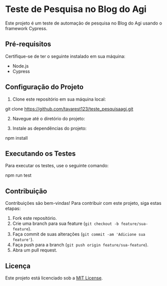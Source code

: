 # Teste de Pesquisa no Blog do Agi

Este projeto é um teste de automação de pesquisa no Blog do Agi usando o framework Cypress.

## Pré-requisitos

Certifique-se de ter o seguinte instalado em sua máquina:
- Node.js
- Cypress

## Configuração do Projeto

1. Clone este repositório em sua máquina local:

git clone https://github.com/tavarest123/teste_pesquisaagi.git

2. Navegue até o diretório do projeto:


3. Instale as dependências do projeto:

npm install

## Executando os Testes

Para executar os testes, use o seguinte comando:

npm run test


## Contribuição

Contribuições são bem-vindas! Para contribuir com este projeto, siga estas etapas:

1. Fork este repositório.
2. Crie uma branch para sua feature (`git checkout -b feature/sua-feature`).
3. Faça commit de suas alterações (`git commit -am 'Adicione sua feature'`).
4. Faça push para a branch (`git push origin feature/sua-feature`).
5. Abra um pull request.

## Licença

Este projeto está licenciado sob a [MIT License](LICENSE).
